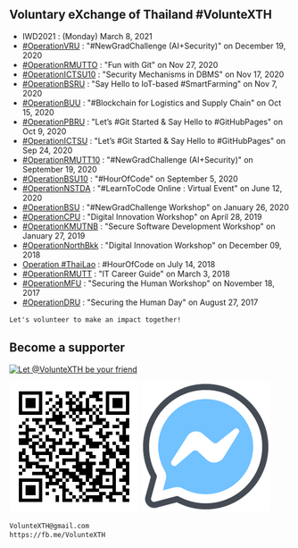 ## Voluntary eXchange of Thailand #VolunteXTH

+ IWD2021 : (Monday) March 8, 2021
+ [#OperationVRU](OperationVRU) : "#NewGradChallenge (AI+Security)" on December 19, 2020
+ [#OperationRMUTTO](OperationRMUTTO) : "Fun with Git" on Nov 27, 2020
+ [#OperationICTSU10](OperationICTSU10) : "Security Mechanisms in DBMS" on Nov 17, 2020
+ [#OperationBSRU](OperationBSRU) : "Say Hello to IoT-based #SmartFarming" on Nov 7, 2020
+ [#OperationBUU](OperationBUU) : "#Blockchain for Logistics and Supply Chain" on Oct 15, 2020
+ [#OperationPBRU](OperationPBRU) : "Let’s #Git Started & Say Hello to #GitHubPages" on Oct 9, 2020
+ [#OperationICTSU](OperationICTSU) : "Let’s #Git Started & Say Hello to #GitHubPages" on Sep 24, 2020
+ [#OperationRMUTT10](OperationRMUTT10) : "#NewGradChallenge (AI+Security)" on September 19, 2020
+ [#OperationBSU10](OperationBSU10) : "#HourOfCode" on September 5, 2020
+ [#OperationNSTDA](OperationNSTDA) : "#LearnToCode Online : Virtual Event" on June 12, 2020
+ [#OperationBSU](OperationBSU) : "#NewGradChallenge Workshop" on January 26, 2020
+ [#OperationCPU](OperationCPU) : "Digital Innovation Workshop" on April 28, 2019
+ [#OperationKMUTNB](OperationKMUTNB) : "Secure Software Development Workshop" on January 27, 2019
+ [#OperationNorthBkk](OperationNorthBKK) : "Digital Innovation Workshop" on December 09, 2018 
+ [Operation #ThaiLao](ThaiLao) : #HourOfCode on July 14, 2018
+ [#OperationRMUTT](OperationRMUTT) : "IT Career Guide" on March 3, 2018
+ [#OperationMFU](OperationMFU) : "Securing the Human Workshop" on November 18, 2017 
+ [#OperationDRU](OperationDRU) : "Securing the Human Day" on August 27, 2017

```markdown
Let's volunteer to make an impact together!
```
## Become a supporter

[![](https://scdn.line-apps.com/n/line_add_friends/btn/en.png "Let @VolunteXTH be your friend")](https://line.me/R/ti/p/@voluntex)

[![](/@VolunteXTH.png "Let @VolunteXTH be your friend")](https://line.me/R/ti/p/@voluntex)
[![](/fb-m.png "Talk to us via FB messenger")](https://m.me/VolunteXTH)

```markdown
VolunteXTH@gmail.com
https://fb.me/VolunteXTH
```
